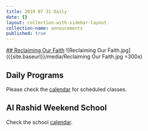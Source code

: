 ```yaml
---
title: 2019 07 31 Daily
date: {}
layout: collection-with-sidebar-layout
collection-name: annoucements
published: true
---
```

[## Reclaiming Our Faith](http://www.icsd.org/events/reclaiming-our-faith)
![Reclaiming Our Faith.jpg]({{site.baseurl}}/media/Reclaiming Our Faith.jpg =300x)


## Daily Programs
Please check the [calendar](http://www.icsd.org/calendar) for scheduled classes.

## Al Rashid Weekend School
Check the school [calendar](https://www.icsd.org/events/2019-2020-alrashid-school-calendar).

